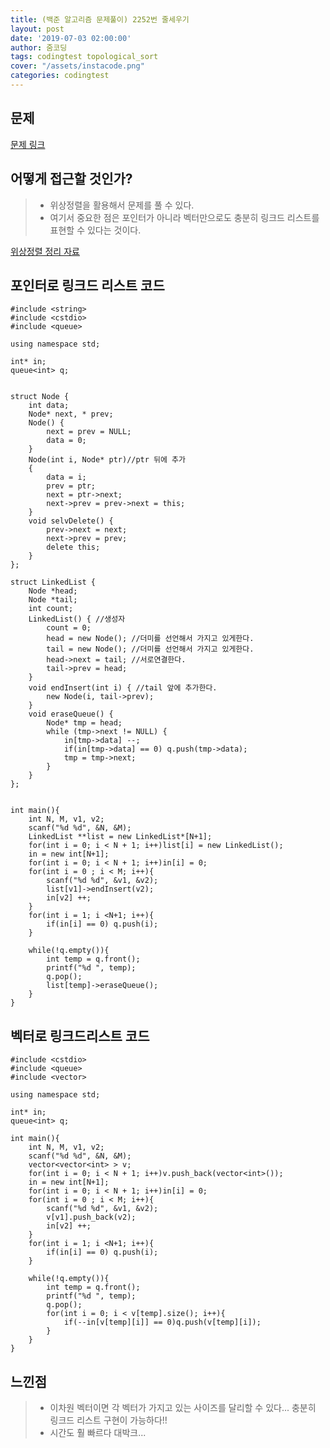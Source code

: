 ```yaml
---
title: (백준 알고리즘 문제풀이) 2252번 줄세우기
layout: post
date: '2019-07-03 02:00:00'
author: 줌코딩
tags: codingtest topological_sort
cover: "/assets/instacode.png"
categories: codingtest
---
```


## 문제

[문제 링크](https://www.acmicpc.net/problem/2252)

## 어떻게 접근할 것인가?

>* 위상정렬을 활용해서 문제를 풀 수 있다.
>* 여기서 중요한 점은 포인터가 아니라 벡터만으로도 충분히 링크드 리스트를 표현할 수 있다는 것이다.

[위상정렬 정리 자료](https://zoomkoding.github.io/algorithm/2019/07/02/Topological-Sort-1.html)

## 포인터로 링크드 리스트 코드

    #include <string>
    #include <cstdio>
    #include <queue>

    using namespace std;

    int* in;
    queue<int> q;


    struct Node { 
        int data;
        Node* next, * prev; 
        Node() {
            next = prev = NULL;
            data = 0;
        }
        Node(int i, Node* ptr)//ptr 뒤에 추가
        {
            data = i;
            prev = ptr;
            next = ptr->next;
            next->prev = prev->next = this; 
        }
        void selvDelete() {
            prev->next = next;
            next->prev = prev;
            delete this;
        }
    };

    struct LinkedList {
        Node *head;
        Node *tail;
        int count;
        LinkedList() { //생성자
            count = 0;
            head = new Node(); //더미를 선언해서 가지고 있게한다.
            tail = new Node(); //더미를 선언해서 가지고 있게한다.
            head->next = tail; //서로연결한다.
            tail->prev = head;
        }
        void endInsert(int i) { //tail 앞에 추가한다.
            new Node(i, tail->prev);
        }
        void eraseQueue() {
            Node* tmp = head;
            while (tmp->next != NULL) {
                in[tmp->data] --;
                if(in[tmp->data] == 0) q.push(tmp->data);
                tmp = tmp->next;
            }
        }
    };


    int main(){
        int N, M, v1, v2;
        scanf("%d %d", &N, &M);
        LinkedList **list = new LinkedList*[N+1];
        for(int i = 0; i < N + 1; i++)list[i] = new LinkedList();
        in = new int[N+1];
        for(int i = 0; i < N + 1; i++)in[i] = 0;
        for(int i = 0 ; i < M; i++){
            scanf("%d %d", &v1, &v2);
            list[v1]->endInsert(v2);
            in[v2] ++;
        }
        for(int i = 1; i <N+1; i++){
            if(in[i] == 0) q.push(i);
        }

        while(!q.empty()){
            int temp = q.front();
            printf("%d ", temp);
            q.pop();
            list[temp]->eraseQueue();
        }
    }

## 벡터로 링크드리스트 코드

    #include <cstdio>
    #include <queue>
    #include <vector>

    using namespace std;

    int* in;
    queue<int> q;

    int main(){
        int N, M, v1, v2;
        scanf("%d %d", &N, &M);
        vector<vector<int> > v;
        for(int i = 0; i < N + 1; i++)v.push_back(vector<int>());
        in = new int[N+1];
        for(int i = 0; i < N + 1; i++)in[i] = 0;
        for(int i = 0 ; i < M; i++){
            scanf("%d %d", &v1, &v2);
            v[v1].push_back(v2);
            in[v2] ++;
        }
        for(int i = 1; i <N+1; i++){
            if(in[i] == 0) q.push(i);
        }

        while(!q.empty()){
            int temp = q.front();
            printf("%d ", temp);
            q.pop();
            for(int i = 0; i < v[temp].size(); i++){
                if(--in[v[temp][i]] == 0)q.push(v[temp][i]);
            }
        }    
    }


## 느낀점
>* 이차원 벡터이면 각 벡터가 가지고 있는 사이즈를 달리할 수 있다... 충분히 링크드 리스트 구현이 가능하다!!
>* 시간도 훨 빠르다 대박크...
